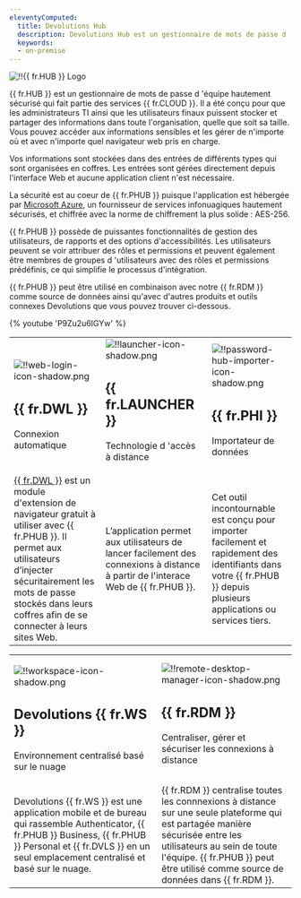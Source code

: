 ```yaml
---
eleventyComputed:
  title: Devolutions Hub
  description: Devolutions Hub est un gestionnaire de mots de passe d 'équipe hautement sécurisé qui fait partie des services {{ fr.CLOUD }}. Il a été conçu pour que les administrateurs TI ainsi que les utilisateurs finaux puissent stocker et partager des informations dans toute l'organisation, quelle que soit sa taille.
  keywords:
  - on-premise
---
```


![!!{{ fr.HUB }} Logo](https://webdevolutions.blob.core.windows.net/images/projects/devolutions-hub/devolutions-hub-color-shadow.svg)

{{ fr.HUB }} est un gestionnaire de mots de passe d 'équipe hautement sécurisé qui fait partie des services {{ fr.CLOUD }}. Il a été conçu pour que les administrateurs TI ainsi que les utilisateurs finaux puissent stocker et partager des informations dans toute l'organisation, quelle que soit sa taille. Vous pouvez accéder aux informations sensibles et les gérer de n'importe où et avec n'importe quel navigateur web pris en charge.  

Vos informations sont stockées dans des entrées de différents types qui sont organisées en coffres. Les entrées sont gérées directement depuis l'interface Web et aucune application client n'est nécessaire.  

La sécurité est au coeur de {{ fr.PHUB }} puisque l'application est hébergée par [Microsoft Azure](/fr/kb/password-hub/knowledge-base/hosting-region-password-hub/), un fournisseur de services infonuagiques hautement sécurisés, et chiffrée avec la norme de chiffrement la plus solide : AES-256.  

{{ fr.PHUB }} possède de puissantes fonctionnalités de gestion des utilisateurs, de rapports et des options d'accessibilités. Les utilisateurs peuvent se voir attribuer des rôles et permissions et peuvent également être membres de groupes d 'utilisateurs avec des rôles et permissions prédéfinis, ce qui simplifie le processus d'intégration.  

{{ fr.PHUB }} peut être utilisé en combinaison avec notre {{ fr.RDM }} comme source de données ainsi qu'avec d'autres produits et outils connexes Devolutions que vous pouvez trouver ci-dessous.  

{% youtube 'P9Zu2u6IGYw' %}  

<table>
	<tr>
		<td>

![!!web-login-icon-shadow.png](/img/fr/hub/Icons/web-login-icon-shadow.png)  

## {{ fr.DWL }}  

Connexion automatique 
		</td>
		<td>
![!!launcher-icon-shadow.png](/img/fr/hub/Icons/launcher-icon-shadow.png)  

## {{ fr.LAUNCHER }}  

Technologie d 'accès à distance  
		</td>
		<td>
![!!password-hub-importer-icon-shadow.png](/img/fr/hub/Icons/password-hub-importer-icon-shadow.png)  

## {{ fr.PHI }}  

Importateur de données  
		</td>
	</tr>
	<tr>
		<td>
[{{ fr.DWL }}](/fr/hub/dwl/overview/) est un module d'extension de navigateur gratuit à utiliser avec {{ fr.PHUB }}. Il permet aux utilisateurs d’injecter sécuritairement les mots de passe stockés dans leurs coffres afin de se connecter à leurs sites Web. 
		</td>
		<td>
L’application permet aux utilisateurs de lancer facilement des connexions à distance à partir de l'interace Web de {{ fr.PHUB }}. 
		</td>
		<td>
Cet outil incontournable est conçu pour importer facilement et rapidement des identifiants dans votre {{ fr.PHUB }} depuis plusieurs applications ou services tiers. 
		</td>
	</tr>
</table>


<table>
	<tr>
		<td>

![!!workspace-icon-shadow.png](/img/fr/hub/Icons/workspace-icon-shadow.png)  

## Devolutions {{ fr.WS }}  

Environnement centralisé basé sur le nuage  
		</td>
		<td>
![!!remote-desktop-manager-icon-shadow.png](/img/fr/hub/Icons/remote-desktop-manager-icon-shadow.png)  

## {{ fr.RDM }}  

Centraliser, gérer et sécuriser les connexions à distance  
		</td>
	</tr>
	<tr>
		<td>
Devolutions {{ fr.WS }} est une application mobile et de bureau qui rassemble Authenticator, {{ fr.PHUB }} Business, {{ fr.PHUB }} Personal et {{ fr.DVLS }} en un seul emplacement centralisé et basé sur le nuage.
		</td>
		<td>
{{ fr.RDM }} centralise toutes les connnexions à distance sur une seule plateforme qui est partagée manière sécurisée entre les utilisateurs au sein de toute l'équipe. {{ fr.PHUB }} peut être utilisé comme source de données dans {{ fr.RDM }}. 
		</td>
	</tr>
</table>



